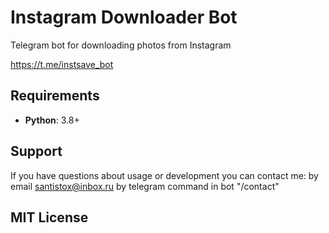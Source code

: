 Instagram Downloader Bot
==========================
Telegram bot for downloading photos from Instagram

https://t.me/instsave_bot

Requirements
------------

* **Python**: 3.8+

Support
-------

If you have questions about usage or development you can contact
me:
by email santistox@inbox.ru
by telegram command in bot "/contact"

MIT License
-----------
